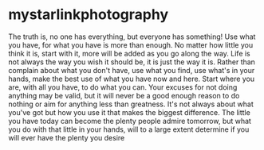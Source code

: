 # mystarlinkphotography
The truth is, no one has everything, but everyone has something!
Use what you have, for what you have is more than enough. No matter how little you think it is, start with it, more will be added as you go along the way.
Life is not always the way you wish it should be, it is just the way it is. Rather than complain about what you don't have, use what you find, use what's in your hands, make the best use of what you have now and here.
Start where you are, with all you have, to do what you can. Your excuses for not doing anything may be valid, but it will never be a good enough reason to do nothing or aim for anything less than greatness.
It's not always about what you've got but how you use it that makes the biggest difference.
The little you have today can become the plenty people admire tomorrow, but what you do with that little in your hands, will to a large extent determine if you will ever have the plenty you desire
